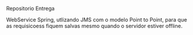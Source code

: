 Repositorio Entrega

WebService Spring, utlizando JMS com o modelo Point to Point,
para que as requisicoess fiquem salvas mesmo quando o servidor estiver offline.
